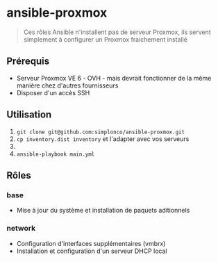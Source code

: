 # ansible-proxmox

> Ces rôles Ansible n'installent pas de serveur Proxmox, ils servent simplement à configurer un Proxmox fraichement installé

## Prérequis

* Serveur Proxmox VE 6 - OVH - mais devrait fonctionner de la même manière chez d'autres fournisseurs
* Disposer d'un accès SSH

## Utilisation

1. `git clone git@github.com:simplonco/ansible-proxmox.git`
2. `cp inventory.dist inventory` et l'adapter avec vos serveurs
3.  
4. `ansible-playbook main.yml`

## Rôles

### base

* Mise à jour du système et installation de paquets aditionnels

### network

* Configuration d'interfaces supplémentaires (vmbrx)
* Installation et configuration d'un serveur DHCP local

